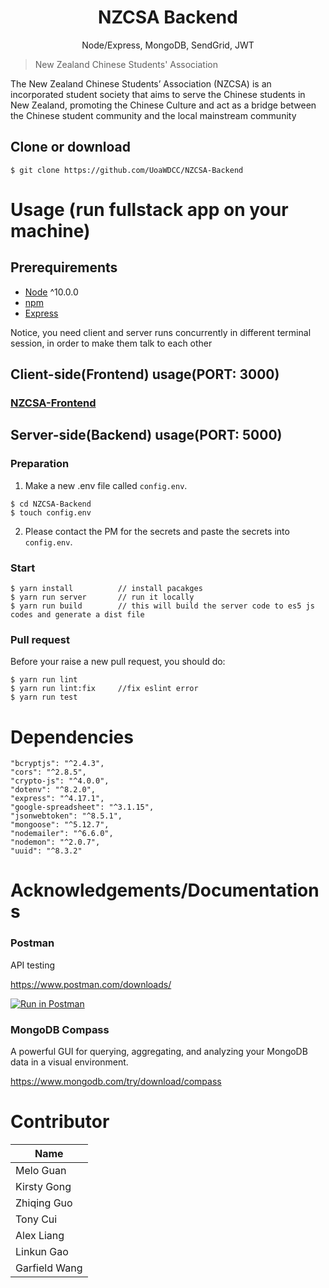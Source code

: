 <h1 align="center">
NZCSA Backend
</h1>
<p align="center">
Node/Express, MongoDB, SendGrid, JWT
</p>

> New Zealand Chinese Students' Association

The New Zealand Chinese Students’ Association (NZCSA) is an incorporated student society that aims to serve the Chinese students in New Zealand, promoting the Chinese Culture and act as a bridge between the Chinese student community and the local mainstream community

## Clone or download

```terminal
$ git clone https://github.com/UoaWDCC/NZCSA-Backend
```

# Usage (run fullstack app on your machine)

## Prerequirements

- [Node](https://nodejs.org/en/download/) ^10.0.0
- [npm](https://nodejs.org/en/download/package-manager/)
- [Express](https://expressjs.com/)

Notice, you need client and server runs concurrently in different terminal session, in order to make them talk to each other

## Client-side(Frontend) usage(PORT: 3000)

### [NZCSA-Frontend](https://github.com/UoaWDCC/NZCSA-Frontend)

## Server-side(Backend) usage(PORT: 5000)

### Preparation

1. Make a new .env file called `config.env`.

```terminal
$ cd NZCSA-Backend
$ touch config.env
```

2. Please contact the PM for the secrets and paste the secrets into `config.env`.

### Start

```terminal
$ yarn install          // install pacakges
$ yarn run server       // run it locally
$ yarn run build        // this will build the server code to es5 js codes and generate a dist file

```

### Pull request

Before your raise a new pull request, you should do:

```terminal
$ yarn run lint
$ yarn run lint:fix     //fix eslint error
$ yarn run test
```

# Dependencies

    "bcryptjs": "^2.4.3",
    "cors": "^2.8.5",
    "crypto-js": "^4.0.0",
    "dotenv": "^8.2.0",
    "express": "^4.17.1",
    "google-spreadsheet": "^3.1.15",
    "jsonwebtoken": "^8.5.1",
    "mongoose": "^5.12.7",
    "nodemailer": "^6.6.0",
    "nodemon": "^2.0.7",
    "uuid": "^8.3.2"

# Acknowledgements/Documentations

### Postman

API testing

https://www.postman.com/downloads/

[![Run in Postman](https://run.pstmn.io/button.svg)](https://app.getpostman.com/run-collection/be3d3034cbdf3cb868c2?action=collection%2Fimport)

### MongoDB Compass

A powerful GUI for querying, aggregating, and analyzing your MongoDB data in a visual environment.

https://www.mongodb.com/try/download/compass

# Contributor

| Name          |
| ------------- |
| Melo Guan     |
| Kirsty Gong   |
| Zhiqing Guo   |
| Tony Cui      |
| Alex Liang    |
| Linkun Gao    |
| Garfield Wang |
